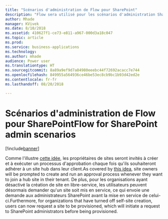 ```yaml
---
title: "Scénarios d'administration de Flow pour SharePoint"
description: "Flow sera utilisé pour les scénarios d'administration SharePoint comme l'adhésion à un site hub et la mise en service de site."
author: Mhade
manager: KVivek
ms.date: 8/10/2018
ms.assetid: 410627f1-ce73-e811-a967-000d3a18c047
ms.topic: article
ms.prod: 
ms.service: business-applications
ms.technology: 
ms.author: mhade
audience: Power user
ms.translationtype: HT
ms.sourcegitcommit: 8a89a9ef9d7a84980eeebc44f72692acacc7e744
ms.openlocfilehash: 849955a564936ce46be53ec8cb9bc1b93d42ed2e
ms.contentlocale: fr-fr
ms.lasthandoff: 08/20/2018

---
```

# <a name="flow-for-sharepoint-admin-scenarios"></a><span data-ttu-id="e451f-103">Scénarios d'administration de Flow pour SharePoint</span><span class="sxs-lookup"><span data-stu-id="e451f-103">Flow for SharePoint admin scenarios</span></span>


[!include[banner](../../includes/banner.md)]

<span data-ttu-id="e451f-104">Comme l'illustre [cette idée](https://powerusers.microsoft.com/t5/Flow-Ideas/Approval-of-SharePoint-Site-getting-joined-with-a-Hub-Site/idi-p/122808), les propriétaires de sites seront invités à créer et à exécuter un processus d'approbation chaque fois qu'ils souhaiteront adhérer à un site hub dans leur client.</span><span class="sxs-lookup"><span data-stu-id="e451f-104">As covered by [this idea](https://powerusers.microsoft.com/t5/Flow-Ideas/Approval-of-SharePoint-Site-getting-joined-with-a-Hub-Site/idi-p/122808), site owners will be prompted to create and run an approval process whenever they want to join a hub site in their tenant.</span></span>  <span data-ttu-id="e451f-105">De plus, pour les organisations ayant désactivé la création de site en libre-service, les utilisateurs peuvent désormais demander qu'un site soit mis en service, ce qui envoie une demande aux administrateurs SharePoint avant la mise en service de celui-ci.</span><span class="sxs-lookup"><span data-stu-id="e451f-105">Furthermore, for organizations that have turned off self-site creation, users can now request a site to be provisioned, which will initiate a request to SharePoint administrators before being provisioned.</span></span> 


